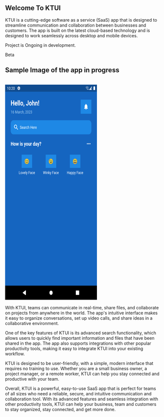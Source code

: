 <h2>Welcome To KTUI</h2>

KTUI is a cutting-edge software as a service (SaaS) app that is designed to streamline communication and collaboration between businesses and customers. The app is built on the latest cloud-based technology and is designed to work seamlessly across desktop and mobile devices.

Project is Ongoing in development.

Beta

<h2>Sample Image of the app in progress</h2>
<br>
<div>
<img src="assets/images/image1.png" height="700px" width="300px" alt="flutter_app"/>
</div>


With KTUI, teams can communicate in real-time, share files, and collaborate on projects from anywhere in the world. The app's intuitive interface makes it easy to organize conversations, set up video calls, and share ideas in a collaborative environment.

One of the key features of KTUI is its advanced search functionality, which allows users to quickly find important information and files that have been shared in the app. The app also supports integrations with other popular productivity tools, making it easy to integrate KTUI into your existing workflow.

KTUI is designed to be user-friendly, with a simple, modern interface that requires no training to use. Whether you are a small business owner, a project manager, or a remote worker, KTUI can help you stay connected and productive with your team.

Overall, KTUI is a powerful, easy-to-use SaaS app that is perfect for teams of all sizes who need a reliable, secure, and intuitive communication and collaboration tool. With its advanced features and seamless integration with other productivity tools, KTUI can help your business, team and customers to stay organized, stay connected, and get more done.
